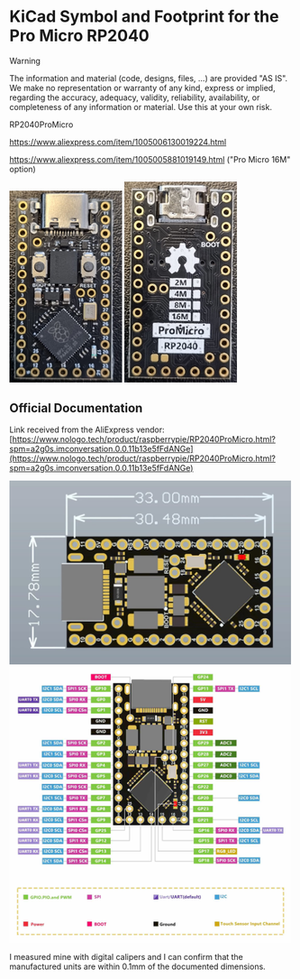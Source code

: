 # KiCad Symbol and Footprint for the Pro Micro RP2040

> [!WARNING]
> The information and material (code, designs, files, ...) are provided "AS IS". We make no representation or warranty of any kind, express or implied, regarding the accuracy, adequacy, validity, reliability, availability, or completeness of any information or material. Use this at your own risk.

RP2040ProMicro

https://www.aliexpress.com/item/1005006130019224.html

https://www.aliexpress.com/item/1005005881019149.html ("Pro Micro 16M" option)

<img src="images/pcb_top.jpg" width="200">

<img src="images/pcb_bottom.jpg" width="200">

## Official Documentation

Link received from the AliExpress vendor:
[https://www.nologo.tech/product/raspberrypie/RP2040ProMicro.html?spm=a2g0s.imconversation.0.0.11b13e5fFdANGe](https://www.nologo.tech/product/raspberrypie/RP2040ProMicro.html?spm=a2g0s.imconversation.0.0.11b13e5fFdANGe)

<img src="images/RP2040ProMicroSize.jpg" width="500">

<img src="images/RP2040ProMicroFoot.jpg" width="500">

I measured mine with digital calipers and I can confirm that the manufactured units are within 0.1mm of the documented dimensions. 

